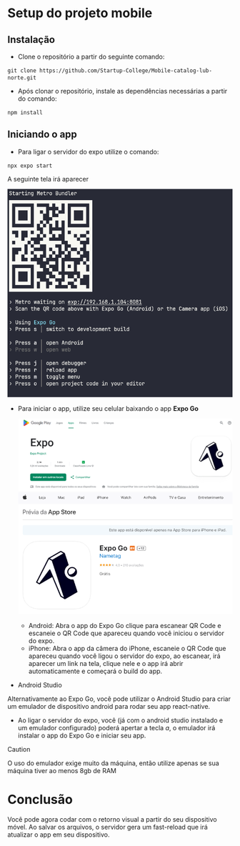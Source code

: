 # Setup do projeto mobile

## Instalação

- Clone o repositório a partir do seguinte comando:

```node
git clone https://github.com/Startup-College/Mobile-catalog-lub-norte.git
```

- Após clonar o repositório, instale as dependências necessárias a partir do comando:

```node
npm install
```

## Iniciando o app

- Para ligar o servidor do expo utilize o comando:

```node
npx expo start
```

A seguinte tela irá aparecer

![Imagem do resultado do "npx expo start"]('../src/assets/../../../src/assets/README_assets/npx_expo_start_code.png)

- Para iniciar o app, utilize seu celular baixando o app **Expo Go**

  ![Expo_go_Android](./src/assets/README_assets/expo_go_android.png)
  ![Expo_go_iPhone](./src/assets/README_assets/expo_go_iphone.png)

  - Android: Abra o app do Expo Go clique para escanear QR Code e escaneie o QR Code que apareceu quando você iniciou o servidor do expo.
  - iPhone: Abra o app da câmera do iPhone, escaneie o QR Code que apareceu quando você ligou o servidor do expo, ao escanear, irá aparecer um link na tela, clique nele e o app irá abrir automaticamente e começará o build do app.

- Android Studio

Alternativamente ao Expo Go, você pode utilizar o Android Studio para criar um emulador de dispositivo android para rodar seu app react-native.

- Ao ligar o servidor do expo, você (já com o android studio instalado e um emulador configurado) poderá apertar a tecla _a_, o emulador irá instalar o app do Expo Go e iniciar seu app.

> [!CAUTION]
> O uso do emulador exige muito da máquina, então utilize apenas se sua máquina tiver ao menos 8gb de RAM

# Conclusão

Você pode agora codar com o retorno visual a partir do seu dispositivo móvel.
Ao salvar os arquivos, o servidor gera um fast-reload que irá atualizar o app em seu dispositivo.
